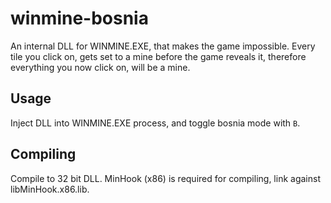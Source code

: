 # winmine-bosnia
An internal DLL for WINMINE.EXE, that makes the game impossible. Every tile you click on, gets set to a mine before the game reveals it, therefore everything you now click on, will be a mine.

## Usage
Inject DLL into WINMINE.EXE process, and toggle bosnia mode with `B`.

## Compiling
Compile to 32 bit DLL.
MinHook (x86) is required for compiling, link against libMinHook.x86.lib.
